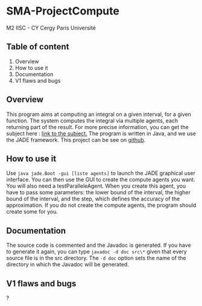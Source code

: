 # SMA-ProjectCompute
M2 IISC - CY Cergy Paris Université
## Table of content
1. Overview
2. How to use it
3. Documentation
4. V1 flaws and bugs

## Overview
This program aims at computing an integral on a given interval, for a given function. The system computes the integral via multiple agents, each returning part of the result. For more precise information, you can get the subject here :
[link to the subject.](https://depinfo.u-cergy.fr/~pl/wiki/?ModuleSMA "sujet SMA")
The program is written in Java, and we use the JADE framework. 
This project can be see on [github](https://github.com/Aladdine95/SMA-ProjectCompute).

## How to use it
Use `java jade.Boot -gui [liste agents]` to launch the JADE graphical user interface. You can then use the GUI to create the compute agents you want.
You will also need a testParalleleAgent. When you create this agent, you have to pass some parameters: the lower bound of the interval, the higher bound of the interval, and the step, which defines the accuracy of the approximation.
If you do not create the compute agents, the program should create some for you.

## Documentation
The source code is commented and the Javadoc is generated. If you have to
generate it again, you can
type `javadoc -d doc src\*` given that every source file is in the src directory. The `-d doc` option sets the name of the directory in which the Javadoc will be generated.

## V1 flaws and bugs
?
